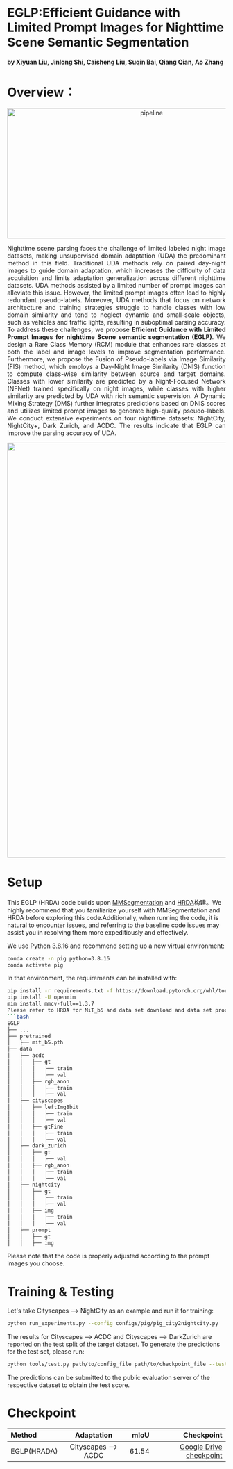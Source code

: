 # EGLP:Efficient Guidance with Limited Prompt Images for Nighttime Scene Semantic Segmentation
#### by Xiyuan Liu, Jinlong Shi, Caisheng Liu, Suqin Bai, Qiang Qian, Ao Zhang
# Overview：

<div align="center">
  <img width="650" height="300" alt="pipeline" src="https://github.com/user-attachments/assets/ddc3d2ae-6c09-418c-8ea2-db6ae833cd3d" />
</div>

<div align="justify">

Nighttime scene parsing faces the challenge of limited labeled night image datasets, making unsupervised domain adaptation (UDA) the predominant method in this field. Traditional UDA methods rely on paired day-night images to guide domain adaptation, which increases the difficulty of data acquisition and limits adaptation generalization across different nighttime datasets. UDA methods assisted by a limited number of prompt images can alleviate this issue. However, the limited prompt images often lead to highly redundant pseudo-labels. Moreover, UDA methods that focus on network architecture and training strategies struggle to handle classes with low domain similarity and tend to neglect dynamic and small-scale objects, such as vehicles and traffic lights, resulting in suboptimal parsing accuracy. To address these challenges, we propose **Efficient Guidance with Limited Prompt Images for nighttime Scene semantic segmentation (EGLP)**. We design a Rare Class Memory (RCM) module that enhances rare classes at both the label and image levels to improve segmentation performance. Furthermore, we propose the Fusion of Pseudo-labels via Image Similarity (FIS) method, which employs a Day-Night Image Similarity (DNIS) function to compute class-wise similarity between source and target domains. Classes with lower similarity are predicted by a Night-Focused Network (NFNet) trained specifically on night images, while classes with higher similarity are predicted by UDA with rich semantic supervision. A Dynamic Mixing Strategy (DMS) further integrates predictions based on DNIS scores and utilizes limited prompt images to generate high-quality pseudo-labels. We conduct extensive experiments on four nighttime datasets: NightCity, NightCity+, Dark Zurich, and ACDC. The results indicate that EGLP can improve the parsing accuracy of UDA.

</div>
<div align="center">
<img width="1442" height="956" alt="img5" src="https://github.com/user-attachments/assets/cef82a03-664d-4cb0-ae7f-962be5680b3b" />
</div>

# Setup
This EGLP (HRDA) code builds upon [MMSegmentation](https://github.com/open-mmlab/mmsegmentation) and [HRDA](https://github.com/lhoyer/HRDA)构建。We highly recommend that you familiarize yourself with MMSegmentation and HRDA before exploring this code.Additionally, when running the code, it is natural to encounter issues, and referring to the baseline code issues may assist you in resolving them more expeditiously and effectively.

We use Python 3.8.16 and recommend setting up a new virtual environment:
```bash
conda create -n pig python=3.8.16
conda activate pig
```
In that environment, the requirements can be installed with:
```bash
pip install -r requirements.txt -f https://download.pytorch.org/whl/torch_stable.html
pip install -U openmim
mim install mmcv-full==1.3.7
Please refer to HRDA for MiT_b5 and data set download and data set processing. Please refer to [FDLNet]([https://github.com/open-mmlab/mmsegmentation](https://github.com/wangsen99/FDLNet)) for NightCity. The final folder structure should look like this:
```bash
EGLP
├── ...
├── pretrained
│   ├── mit_b5.pth
├── data
│   ├── acdc
│   │   ├── gt
│   │   │   ├── train
│   │   │   ├── val
│   │   ├── rgb_anon
│   │   │   ├── train
│   │   │   ├── val
│   ├── cityscapes
│   │   ├── leftImg8bit
│   │   │   ├── train
│   │   │   ├── val
│   │   ├── gtFine
│   │   │   ├── train
│   │   │   ├── val
│   ├── dark_zurich
│   │   ├── gt
│   │   │   ├── val
│   │   ├── rgb_anon
│   │   │   ├── train
│   │   │   ├── val
│   ├── nightcity
│   │   ├── gt
│   │   │   ├── train
│   │   │   ├── val
│   │   ├── img
│   │   │   ├── train
│   │   │   ├── val
│   ├── prompt
│   │   ├── gt
│   │   ├── img
```
Please note that the code is properly adjusted according to the prompt images you choose.
# Training & Testing
Let's take Cityscapes --> NightCity as an example and run it for training:
```bash
python run_experiments.py --config configs/pig/pig_city2nightcity.py
```
The results for Cityscapes --> ACDC and Cityscapes --> DarkZurich are reported on the test split of the target dataset. To generate the predictions for the test set, please run:
```bash
python tools/test.py path/to/config_file path/to/checkpoint_file --test-set --format-only --eval-option imgfile_prefix=labelTrainIds to_label_id=False
```
The predictions can be submitted to the public evaluation server of the respective dataset to obtain the test score.

# Checkpoint
| Method       | Adaptation                 | mIoU     |Checkpoint                                                  |
|:-------------|:--------------------------:|---------:|-----------------------------------------------------------:|
| EGLP(HRADA)  | Cityscapes --> ACDC        | 61.54    | [Google Drive checkpoint](https://drive.google.com/xxxx)   |

